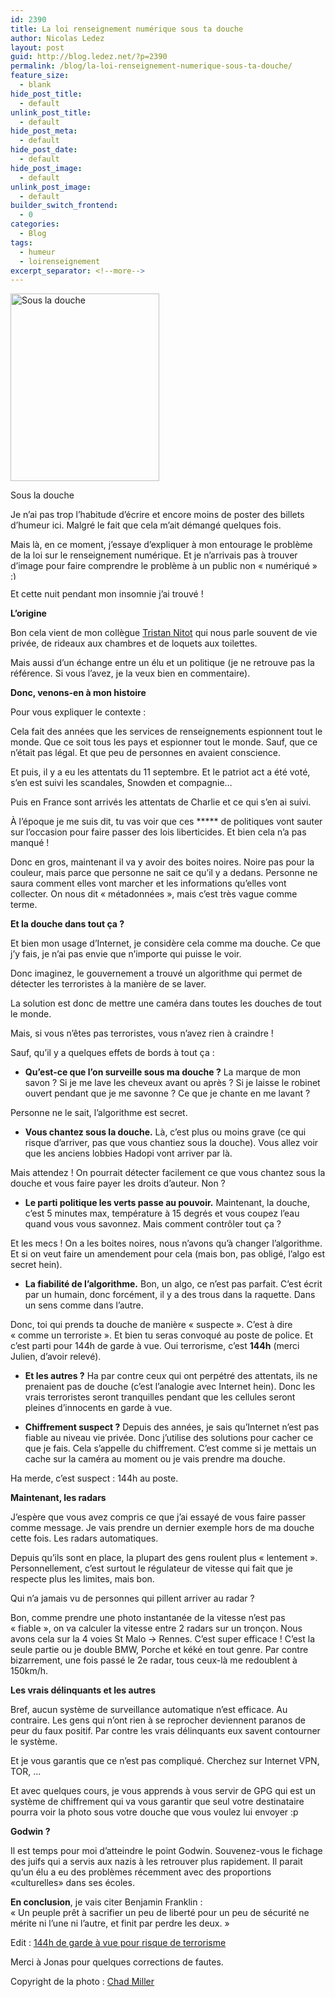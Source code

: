 ```yaml
---
id: 2390
title: La loi renseignement numérique sous ta douche
author: Nicolas Ledez
layout: post
guid: http://blog.ledez.net/?p=2390
permalink: /blog/la-loi-renseignement-numerique-sous-ta-douche/
feature_size:
  - blank
hide_post_title:
  - default
unlink_post_title:
  - default
hide_post_meta:
  - default
hide_post_date:
  - default
hide_post_image:
  - default
unlink_post_image:
  - default
builder_switch_frontend:
  - 0
categories:
  - Blog
tags:
  - humeur
  - loirenseignement
excerpt_separator: <!--more-->
---
```

<div id="attachment_2394" style="width: 248px" class="wp-caption alignnone">
  <a href="http://blog.ledez.net/wp-content/uploads/2015/05/266043885_4eead59f06_z.jpg"><img class="size-medium wp-image-2394" src="2015/05/266043885_4eead59f06_z-238x300.jpg" alt="Sous la douche" width="238" height="300" srcset="http://blog.ledez.net/wp-content/uploads/2015/05/266043885_4eead59f06_z-238x300.jpg 238w, http://blog.ledez.net/wp-content/uploads/2015/05/266043885_4eead59f06_z.jpg 508w" sizes="(max-width: 238px) 100vw, 238px" /></a>
  
  <p class="wp-caption-text">
    Sous la douche
  </p>
</div>

Je n&rsquo;ai pas trop l&rsquo;habitude d&rsquo;écrire et encore moins de poster des billets d&rsquo;humeur ici. Malgré le fait que cela m&rsquo;ait démangé quelques fois.

Mais là, en ce moment, j&rsquo;essaye d&rsquo;expliquer à mon entourage le problème de la loi sur le renseignement numérique. Et je n&rsquo;arrivais pas à trouver d&rsquo;image pour faire comprendre le problème à un public non &laquo;&nbsp;numériqué&nbsp;&raquo; <img src="smilies/simple-smile.png" alt=":)" class="wp-smiley" style="height: 1em; max-height: 1em;" />

Et cette nuit pendant mon insomnie j&rsquo;ai trouvé !

<!--more-->

**L&rsquo;origine**

Bon cela vient de mon collègue [Tristan Nitot][1] qui nous parle souvent de vie privée, de rideaux aux chambres et de loquets aux toilettes.

Mais aussi d&rsquo;un échange entre un élu et un politique (je ne retrouve pas la référence. Si vous l&rsquo;avez, je la veux bien en commentaire).

**Donc, venons-en à mon histoire**

Pour vous expliquer le contexte :

Cela fait des années que les services de renseignements espionnent tout le monde. Que ce soit tous les pays et espionner tout le monde. Sauf, que ce n&rsquo;était pas légal. Et que peu de personnes en avaient conscience.

Et puis, il y a eu les attentats du 11 septembre. Et le patriot act a été voté, s&rsquo;en est suivi les scandales, Snowden et compagnie&#8230;

Puis en France sont arrivés les attentats de Charlie et ce qui s&rsquo;en ai suivi.

À l&rsquo;époque je me suis dit, tu vas voir que ces \***** de politiques vont sauter sur l&rsquo;occasion pour faire passer des lois liberticides. Et bien cela n&rsquo;a pas manqué !

Donc en gros, maintenant il va y avoir des boites noires. Noire pas pour la couleur, mais parce que personne ne sait ce qu&rsquo;il y a dedans. Personne ne saura comment elles vont marcher et les informations qu&rsquo;elles vont collecter. On nous dit &laquo;&nbsp;métadonnées&nbsp;&raquo;, mais c&rsquo;est très vague comme terme.

**Et la douche dans tout ça ?**

Et bien mon usage d&rsquo;Internet, je considère cela comme ma douche. Ce que j&rsquo;y fais, je n&rsquo;ai pas envie que n&rsquo;importe qui puisse le voir.

Donc imaginez, le gouvernement a trouvé un algorithme qui permet de détecter les terroristes à la manière de se laver.

La solution est donc de mettre une caméra dans toutes les douches de tout le monde.

Mais, si vous n&rsquo;êtes pas terroristes, vous n&rsquo;avez rien à craindre !

Sauf, qu&rsquo;il y a quelques effets de bords à tout ça :

* **Qu&rsquo;est-ce que l&rsquo;on surveille sous ma douche ?** La marque de mon savon ? Si je me lave les cheveux avant ou après ? Si je laisse le robinet ouvert pendant que je me savonne ? Ce que je chante en me lavant ?

Personne ne le sait, l&rsquo;algorithme est secret.

* **Vous chantez sous la douche.** Là, c&rsquo;est plus ou moins grave (ce qui risque d&rsquo;arriver, pas que vous chantiez sous la douche). Vous allez voir que les anciens lobbies Hadopi vont arriver par là.

Mais attendez ! On pourrait détecter facilement ce que vous chantez sous la douche et vous faire payer les droits d&rsquo;auteur. Non ?

* **Le parti politique les verts passe au pouvoir.** Maintenant, la douche, c&rsquo;est 5 minutes max, température à 15 degrés et vous coupez l&rsquo;eau quand vous vous savonnez. Mais comment contrôler tout ça ?

Et les mecs ! On a les boites noires, nous n&rsquo;avons qu&rsquo;à changer l&rsquo;algorithme. Et si on veut faire un amendement pour cela (mais bon, pas obligé, l’algo est secret hein).

* **La fiabilité de l&rsquo;algorithme.** Bon, un algo, ce n&rsquo;est pas parfait. C&rsquo;est écrit par un humain, donc forcément, il y a des trous dans la raquette. Dans un sens comme dans l&rsquo;autre.

Donc, toi qui prends ta douche de manière &laquo;&nbsp;suspecte&nbsp;&raquo;. C&rsquo;est à dire &laquo;&nbsp;comme un terroriste&nbsp;&raquo;. Et bien tu seras convoqué au poste de police. Et c&rsquo;est parti pour 144h de garde à vue. Oui terrorisme, c&rsquo;est **144h** (merci Julien, d&rsquo;avoir relevé).

* **Et les autres ?** Ha par contre ceux qui ont perpétré des attentats, ils ne prenaient pas de douche (c&rsquo;est l&rsquo;analogie avec Internet hein). Donc les vrais terroristes seront tranquilles pendant que les cellules seront pleines d&rsquo;innocents en garde à vue.

* **Chiffrement suspect ?** Depuis des années, je sais qu&rsquo;Internet n&rsquo;est pas fiable au niveau vie privée. Donc j&rsquo;utilise des solutions pour cacher ce que je fais. Cela s&rsquo;appelle du chiffrement. C&rsquo;est comme si je mettais un cache sur la caméra au moment ou je vais prendre ma douche.

Ha merde, c&rsquo;est suspect : 144h au poste.

**Maintenant, les radars**

J&rsquo;espère que vous avez compris ce que j&rsquo;ai essayé de vous faire passer comme message. Je vais prendre un dernier exemple hors de ma douche cette fois. Les radars automatiques.

Depuis qu&rsquo;ils sont en place, la plupart des gens roulent plus &laquo;&nbsp;lentement&nbsp;&raquo;. Personnellement, c&rsquo;est surtout le régulateur de vitesse qui fait que je respecte plus les limites, mais bon.

Qui n&rsquo;a jamais vu de personnes qui pillent arriver au radar ?

Bon, comme prendre une photo instantanée de la vitesse n&rsquo;est pas &laquo;&nbsp;fiable&nbsp;&raquo;, on va calculer la vitesse entre 2 radars sur un tronçon. Nous avons cela sur la 4 voies St Malo -> Rennes. C&rsquo;est super efficace ! C&rsquo;est la seule partie ou je double BMW, Porche et kéké en tout genre. Par contre bizarrement, une fois passé le 2e radar, tous ceux-là me redoublent à 150km/h.

**Les vrais délinquants et les autres**

Bref, aucun système de surveillance automatique n&rsquo;est efficace. Au contraire. Les gens qui n&rsquo;ont rien à se reprocher deviennent paranos de peur du faux positif. Par contre les vrais délinquants eux savent contourner le système.

Et je vous garantis que ce n&rsquo;est pas compliqué. Cherchez sur Internet VPN, TOR, &#8230;

Et avec quelques cours, je vous apprends à vous servir de GPG qui est un système de chiffrement qui va vous garantir que seul votre destinataire pourra voir la photo sous votre douche que vous voulez lui envoyer :p

**Godwin ?**

Il est temps pour moi d’atteindre le point Godwin. Souvenez-vous le fichage des juifs qui a servis aux nazis à les retrouver plus rapidement. Il parait qu’un élu a eu des problèmes récemment avec des proportions «culturelles» dans ses écoles.

**En conclusion**, je vais citer Benjamin Franklin :  
&laquo;&nbsp;Un peuple prêt à sacrifier un peu de liberté pour un peu de sécurité ne mérite ni l&rsquo;une ni l&rsquo;autre, et finit par perdre les deux.&nbsp;&raquo;

Edit : [144h de garde à vue pour risque de terrorisme][2]

Merci à Jonas pour quelques corrections de fautes.

Copyright de la photo : [Chad Miller][3]

 [1]: https://twitter.com/nitot
 [2]: http://vosdroits.service-public.fr/particuliers/F14837.xhtml
 [3]: https://www.flickr.com/photos/51035573981@N01/266043885
